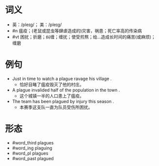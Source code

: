 # 词义
- 英：/pleɪɡ/； 美：/pleɪɡ/
- #n 瘟疫；(老鼠或昆虫等肆虐造成的)灾害，祸患；死亡率高的传染病
- #vt 困扰；折磨；纠缠；缠扰；使受煎熬；给…造成长时间的痛苦(或麻烦)；缠磨
# 例句
- Just in time to watch a plague ravage his village .
	- 恰好目睹了瘟疫毁灭了他的村庄。
- A plague invalided half of the population in the town .
	- 这个城镇一半的人口患上了瘟疫。
- The team has been plagued by injury this season .
	- 本赛季这支队一直为队员受伤所困扰。
# 形态
- #word_third plagues
- #word_ing plaguing
- #word_pl plagues
- #word_past plagued
